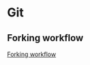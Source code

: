 # Git

## Forking workflow
[Forking workflow](https://www.atlassian.com/git/tutorials/comparing-workflows/forking-workflow)
